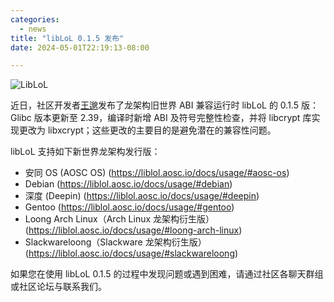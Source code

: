 ```yaml
---
categories:
  - news
title: "libLoL 0.1.5 发布"
date: 2024-05-01T22:19:13-08:00

---
```

![LibLoL](/assets/coffee-break/20240512/imgs/liblol.png)

近日，社区开发者[王邈](https://github.com/shankerwangmiao)发布了龙架构旧世界 ABI 兼容运行时 libLoL 的 0.1.5 版：Glibc 版本更新至 2.39，编译时新增 ABI 及符号完整性检查，并将 libcrypt 库实现更改为 libxcrypt；这些更改的主要目的是避免潜在的兼容性问题。

libLoL 支持如下新世界龙架构发行版：

- 安同 OS (AOSC OS) (https://liblol.aosc.io/docs/usage/#aosc-os)
- Debian (https://liblol.aosc.io/docs/usage/#debian)
- 深度 (Deepin) (https://liblol.aosc.io/docs/usage/#deepin)
- Gentoo (https://liblol.aosc.io/docs/usage/#gentoo)
- Loong Arch Linux（Arch Linux 龙架构衍生版） (https://liblol.aosc.io/docs/usage/#loong-arch-linux)
- Slackwareloong（Slackware 龙架构衍生版） (https://liblol.aosc.io/docs/usage/#slackwareloong)

如果您在使用 libLoL 0.1.5 的过程中发现问题或遇到困难，请通过社区各聊天群组或社区论坛与联系我们。
